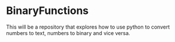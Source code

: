 # BinaryFunctions
This will be a repository that explores how to use python to convert numbers to text, numbers to binary and vice versa.
